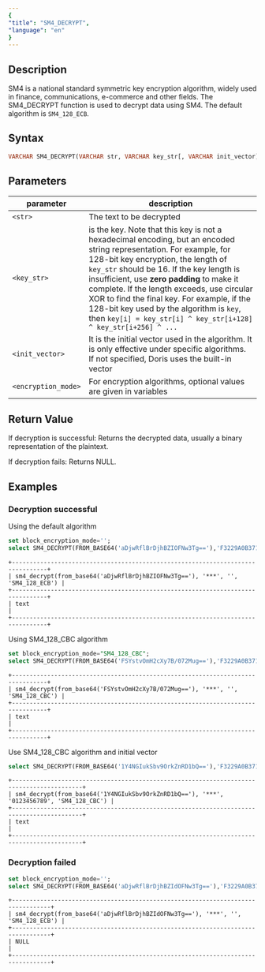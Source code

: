 ```yaml
---
{
"title": "SM4_DECRYPT",
"language": "en"
}
---
```


<!-- 
Licensed to the Apache Software Foundation (ASF) under one
or more contributor license agreements.  See the NOTICE file
distributed with this work for additional information
regarding copyright ownership.  The ASF licenses this file
to you under the Apache License, Version 2.0 (the
"License"); you may not use this file except in compliance
with the License.  You may obtain a copy of the License at
  http://www.apache.org/licenses/LICENSE-2.0
Unless required by applicable law or agreed to in writing,
software distributed under the License is distributed on an
"AS IS" BASIS, WITHOUT WARRANTIES OR CONDITIONS OF ANY
KIND, either express or implied.  See the License for the
specific language governing permissions and limitations
under the License.
-->

## Description

SM4 is a national standard symmetric key encryption algorithm, widely used in finance, communications, e-commerce and other fields. The SM4_DECRYPT function is used to decrypt data using SM4. The default algorithm is `SM4_128_ECB`.

## Syntax

```sql
VARCHAR SM4_DECRYPT(VARCHAR str, VARCHAR key_str[, VARCHAR init_vector][, VARCHAR encryption_mode])
```


## Parameters

| parameter           | description                                                                                                                                                                                         |
|---------------------|-----------------------------------------------------------------------------------------------------------------------------------------------------------------------------------------------------|
| `<str>`             | The text to be decrypted                                                                                                                                                                            |
| `<key_str>`         | is the key. Note that this key is not a hexadecimal encoding, but an encoded string representation. For example, for 128-bit key encryption, the length of `key_str` should be 16. If the key length is insufficient, use **zero padding** to make it complete. If the length exceeds, use circular XOR to find the final key. For example, if the 128-bit key used by the algorithm is `key`, then `key[i] = key_str[i] ^ key_str[i+128] ^ key_str[i+256] ^ ...` |
| `<init_vector>`     | It is the initial vector used in the algorithm. It is only effective under specific algorithms. If not specified, Doris uses the built-in vector                                                                                                                                                          |
| `<encryption_mode>` | For encryption algorithms, optional values are given in variables                                                                                                                                   |


## Return Value

If decryption is successful: Returns the decrypted data, usually a binary representation of the plaintext.

If decryption fails: Returns NULL.

## Examples

### Decryption successful

Using the default algorithm
```sql
set block_encryption_mode='';
select SM4_DECRYPT(FROM_BASE64('aDjwRflBrDjhBZIOFNw3Tg=='),'F3229A0B371ED2D9441B830D21A390C3');
```

```text
+--------------------------------------------------------------------------------+
| sm4_decrypt(from_base64('aDjwRflBrDjhBZIOFNw3Tg=='), '***', '', 'SM4_128_ECB') |
+--------------------------------------------------------------------------------+
| text                                                                           |
+--------------------------------------------------------------------------------+
```

Using SM4_128_CBC algorithm
```sql
set block_encryption_mode="SM4_128_CBC";
select SM4_DECRYPT(FROM_BASE64('FSYstvOmH2cXy7B/072Mug=='),'F3229A0B371ED2D9441B830D21A390C3');
```

```text
+--------------------------------------------------------------------------------+
| sm4_decrypt(from_base64('FSYstvOmH2cXy7B/072Mug=='), '***', '', 'SM4_128_CBC') |
+--------------------------------------------------------------------------------+
| text                                                                           |
+--------------------------------------------------------------------------------+
```

Use SM4_128_CBC algorithm and initial vector
```sql
select SM4_DECRYPT(FROM_BASE64('1Y4NGIukSbv9OrkZnRD1bQ=='),'F3229A0B371ED2D9441B830D21A390C3', '0123456789');
```

```text
+------------------------------------------------------------------------------------------+
| sm4_decrypt(from_base64('1Y4NGIukSbv9OrkZnRD1bQ=='), '***', '0123456789', 'SM4_128_CBC') |
+------------------------------------------------------------------------------------------+
| text                                                                                     |
+------------------------------------------------------------------------------------------+
```

### Decryption failed
```sql
set block_encryption_mode='';
select SM4_DECRYPT(FROM_BASE64('aDjwRflBrDjhBZIdOFNw3Tg=='),'F3229A0B371ED2D9441B830D21A390C3');
```

```text
+---------------------------------------------------------------------------------+
| sm4_decrypt(from_base64('aDjwRflBrDjhBZIdOFNw3Tg=='), '***', '', 'SM4_128_ECB') |
+---------------------------------------------------------------------------------+
| NULL                                                                            |
+---------------------------------------------------------------------------------+
```
